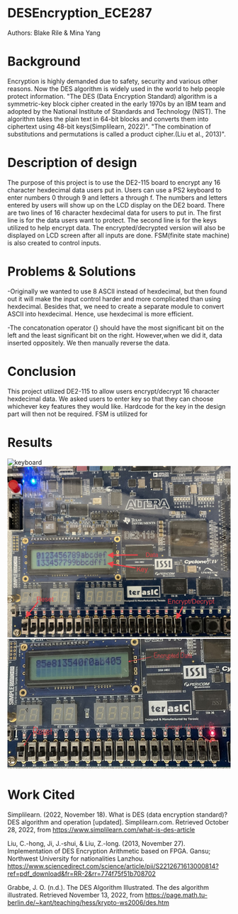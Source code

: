 # DESEncryption_ECE287
Authors: Blake Rile & Mina Yang

# Background
Encryption is highly demanded due to safety, security and various other reasons. Now the DES algorithm is widely used in the world to help people protect information.
"The DES (Data Encryption Standard) algorithm is a symmetric-key block cipher created in the early 1970s by an IBM team and adopted by the National Institute of Standards and Technology (NIST). The algorithm takes the plain text in 64-bit blocks and converts them into ciphertext using 48-bit keys(Simplilearn, 2022)".
"The combination of substitutions and permutations is called a product cipher.(Liu et al., 2013)".


# Description of design
The purpose of this project is to use the DE2-115 board to encrypt any 16 character hexdecimal data users put in. Users can use a PS2 keyboard to enter numbers 0 through 9 and letters a through f. The numbers and letters entered by users will show up on the LCD display on the DE2 board. There are two lines of 16 character hexdecimal data for users to put in. The first line is for the data users want to protect. The second line is for the keys utilized to help encrypt data. The encrypted/decrypted version will also be displayed on LCD screen after all inputs are done. FSM(finite state machine) is also created to control inputs.


# Problems & Solutions
-Originally we wanted to use 8 ASCII instead of hexdecimal, but then found out it will make the input control harder and more complicated than using hexdecimal. Besides that, we need to create a separate module to convert ASCII into hexdecimal. Hence, use hexdecimal is more efficient.

-The concatonation operator {} should have the most significant bit on the left and the least significant bit on the right. However,when we did it, data inserted oppositely. We then manually reverse the data.


# Conclusion
This project utilized DE2-115 to allow users encrypt/decrypt 16 character hexdecimal data. We asked users to enter key so that they can choose whichever key features they would like. Hardcode for the key in the design part will then not be required. FSM is utilized for 


# Results

![keyboard](https://github.com/Yadouzi/DESEncryption_ECE287/blob/main/images/90E2C87E-46A5-4513-BB24-8D45E0644DD9.jpeg)
![data](https://github.com/Yadouzi/DESEncryption_ECE287/blob/main/images/8C3A09E2-A0E6-43C5-886E-B25E34DD9EA3.jpeg)
![encrypted](https://github.com/Yadouzi/DESEncryption_ECE287/blob/main/images/CE7B11B5-C53D-4BC9-9FE4-083282F1F910.jpeg)

# Work Cited
Simplilearn. (2022, November 18). What is DES (data encryption standard)? DES algorithm and operation [updated]. Simplilearn.com. Retrieved October 28, 2022, from https://www.simplilearn.com/what-is-des-article

Liu, C.-hong, Ji, J.-shui, &amp; Liu, Z.-long. (2013, November 27). Implementation of DES Encryption Arithmetic based on FPGA. Gansu; Northwest University for nationalities Lanzhou. https://www.sciencedirect.com/science/article/pii/S2212671613000814?ref=pdf_download&fr=RR-2&rr=774f75f51b708702

Grabbe, J. O. (n.d.). The DES Algorithm Illustrated. The des algorithm illustrated. Retrieved November 13, 2022, from https://page.math.tu-berlin.de/~kant/teaching/hess/krypto-ws2006/des.htm 



